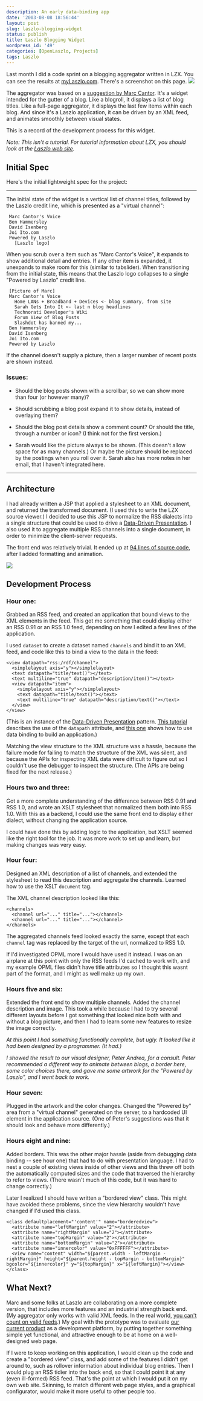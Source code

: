 ```yaml
---
description: An early data-binding app
date: '2003-08-08 18:56:44'
layout: post
slug: laszlo-blogging-widget
status: publish
title: Laszlo Blogging Widget
wordpress_id: '49'
categories: [OpenLaszlo, Projects]
tags: Laszlo
---
```


Last month I did a code sprint on a blogging aggregator written in LZX.  You can see the results at [myLaszlo.com](http://www.mylaszlo.com).  There's a screenshot on this page.  ![](http://mylaszlo.com/lps-v1/ows/lbw/lz_screenshot.jpg)

The aggregator was based on a [suggestion by Marc Cantor](http://blogs.it/0100198/2003/07/27.html).  It's a widget intended for the gutter of a blog.  Like a blogroll, it displays a list of blog titles.  Like a full-page aggregator, it displays the last few items within each blog.  And since it's a Laszlo application, it can be driven by an XML feed, and animates smoothly between visual states.

This is a record of the development process for this widget.

_Note: This isn't a tutorial.  For tutorial information about LZX, you should look at the [Laszlo web site](http://laszlosystems.com/developers/tutorials/)._

## Initial Spec

Here's the initial lightweight spec for the project:

---

The initial state of the widget is a vertical list of channel titles, followed by the Laszlo credit line, which is presented as a "virtual channel":

     Marc Cantor's Voice
     Ben Hammersley
     David Isenberg
     Joi Ito.com
     Powered by Laszlo
       [Laszlo logo]

When you scrub over a item such as "Marc Cantor's Voice", it expands to show additional detail and entries. If any other item is expanded, it unexpands to make room for this (similar to tabslider). When transitioning from the initial state, this means that the Laszlo logo collapses to a single "Powered by Laszlo" credit line.

     [Picture of Marc]
     Marc Cantor's Voice
       Home LANs + Broadband + Devices <- blog summary, from site
       Sarah Gets Into It <- last n blog headlines
       Technorati Developer's Wiki
       Forum View of Blog Posts
       Slashdot has banned my...
     Ben Hammersley
     David Isenberg
     Joi Ito.com
     Powered by Laszlo

If the channel doesn't supply a picture, then a larger number of recent posts are shown instead.

### Issues:

* Should the blog posts shown with a scrollbar, so we can show more than four (or however many)?

* Should scrubbing a blog post expand it to show details, instead of overlaying them?

* Should the blog post details show a comment count? Or should the title, through a number or icon? (I think not for the first version.)

* Sarah would like the picture always to be shown. (This doesn't allow space for as many channels.) Or maybe the picture should be replaced by the postings when you roll over it. Sarah also has more notes in her email, that I haven't integrated here.

---

## Architecture

I had already written a JSP that applied a stylesheet to an XML document, and returned the transformed document.  (I used this to write the [](archives/2003/06/prettyprinting_wth_xslt.html)LZX source viewer.)  I decided to use this JSP to normalize the RSS dialects into a single structure that could be used to drive a [Data-Driven Presentation](/archives/2003/08/rethinking_mvc.html).  I also used it to aggregate multiple RSS channels into a single document, in order to minimize the client-server requests.

The front end was relatively trivial.  It ended up at [94 lines of source code](http://mylaszlo.com/lps-v1/viewer/viewer.jsp?file=/ows/lbw/lbw.lzx), after I added formatting and animation.

![](images/2003/model-view-server-client.png)

## Development Process

### Hour one:

Grabbed an RSS feed, and created an application that bound views to the XML elements in the feed.  This got me something that could display either an RSS 0.91 or an RSS 1.0 feed, depending on how I edited a few lines of the application.

I used `dataset` to create a dataset named `channels` and bind it to an XML feed, and code like this to bind a view to the data in the feed:

    <view datapath="rss:/rdf/channel">
      <simplelayout axis="y"></simplelayout>
      <text datapath="title/text()"></text>
      <text multiline="true" datapath="description/item()"></text>
      <view datapath="item">
        <simplelayout axis="y"></simplelayout>
        <text datapath="title/text()"></text>
        <text multiline="true" datapath="description/text()"></text>
      </view>
    </view>

(This is an instance of the [Data-Driven Presentation](/archives/2003/08/rethinking_mvc.html) pattern.  [This tutorial](http://laszlosystems.com/developers/tutorials/data.php) describes the use of the `datapath` attribute, and [this one](http://laszlosystems.com/developers/tutorials/data_app_1.php) shows how to use data binding to build an application.)

Matching the view structure to the XML structure was a hassle, because the failure mode for failing to match the structure of the XML was silent, and because the APIs for inspecting XML data were difficult to figure out so I couldn't use the debugger to inspect the structure.  (The APIs are being fixed for the next release.)

### Hours two and three:

Got a more complete understanding of the difference between RSS 0.91 and RSS 1.0, and wrote an XSLT stylesheet that normalized them both into RSS 1.0.  With this as a backend, I could use the same front end to display either dialect, without changing the application source.

I could have done this by adding logic to the application, but XSLT seemed like the right tool for the job.  It was more work to set up and learn, but making changes was very easy.

### Hour four:

Designed an XML description of a list of channels, and extended the stylesheet to read this description and aggregate the channels.  Learned how to use the XSLT `document` tag.

The XML channel description looked like this:

    <channels>
      <channel url="..." title="..."></channel>
      <channel url="..." title="..."></channel>
    </channels>

The aggregated channels feed looked exactly the same, except that each `channel` tag was replaced by the target of the url, normalized to RSS 1.0.

If I'd investigated OPML more I would have used it instead.  I was on an airplane at this point with only the RSS feeds I'd cached to work with, and my example OPML files didn't have title attributes so I thought this wasnt part of the format, and I might as well make up my own.

### Hours five and six:
Extended the front end to show multiple channels.  Added the channel description and image.  This took a while because I had to try several different layouts before I got something that looked nice both with and without a blog picture, and then I had to learn some new features to resize the image correctly.

_At this point I had something functionally complete, but ugly.  It looked like it had been designed by a programmer.  (It had.)_

_I showed the result to our visual designer, Peter Andrea, for a consult.  Peter recommended a different way to animate between blogs, a border here, some color choices there, and gave me some artwork for the "Powered by Laszlo", and I went back to work._

### Hour seven:

Plugged in the artwork and the color changes.  Changed the "Powered by" area from a "virtual channel" generated on the server, to a hardcoded UI element in the application source.  (One of Peter's suggestions was that it should look and behave more differently.)

### Hours eight and nine:

Added borders.  This was the other major hassle (aside from debugging data binding -- see hour one) that had to do with presentation language.  I had to nest a couple of existing views inside of other views and this threw off both the automatically computed sizes and the code that traversed the hierarchy to refer to views.  (There wasn't much of this code, but it was hard to change correctly.)

Later I realized I should have written a "bordered view" class.  This might have avoided these problems, since the view hierarchy wouldn't have changed if I'd used this class.

    <class defaultplacement="'content'" name="borderedview">
      <attribute name="leftMargin" value="2"></attribute>
      <attribute name="rightMargin" value="2"></attribute>
      <attribute name="topMargin" value="2"></attribute>
      <attribute name="bottomMargin" value="2"></attribute>
      <attribute name="innercolor" value="0xFFFFFF"></attribute>
      <view name="content" width="${parent.width - leftMargin - rightMargin}" height="${parent.height - topMargin - bottomMargin}" bgcolor="${innercolor}" y="${topMargin}" x="${leftMargin}"></view>
    </class>

## What Next?

Marc and some folks at Laszlo are collaborating on a more complete version, that includes more features and an industrial strength back end.  (My aggregator only works with valid XML feeds.  In the real world, [you can't count on valid feeds](http://www.xml.com/pub/a/2003/01/22/dive-into-xml.html).)  My goal with the prototype was to evaluate [our current product](http://www.laszlosystems.com) as a development platform, by putting together something simple yet functional, and attractive enough to be at home on a well-designed web page.

If I were to keep working on this application, I would clean up the code and create a "bordered view" class, and add some of the features I didn't get around to, such as rollover information about individual blog entries.  Then I would plug an RSS tidier into the back end, so that I could point it at any (even ill-formed) RSS feed.  That's the point at which I would put it on my own web site.  Skinning, to match different web page styles, and a graphical configurator, would make it more useful to other people too.
